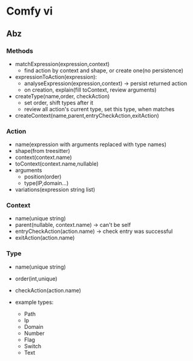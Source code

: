 # Comfy vi

## Abz

### Methods

 - matchExpression(expression,context)
     - find action by context and shape, or create one(no persistence)
 - expressionToAction(expression): 
     - analyseExpression(expression,context) -> persist returned action
     - on creation, explain(fill toContext, review arguments)
 - createType(name,order, checkAction)
     - set order, shift types after it
     - review all action's current type, set this type, when matches
 - createContext(name,parent,entryCheckAction,exitAction)

### Action
 - name(expression with arguments replaced with type names)
 - shape(from treesitter)
 - context(context.name)
 - toContext(context.name,nullable)
 - arguments
     - position(order)
     - type(IP,domain...)
 - variations(expression string list)

### Context
 - name(unique string)
 - parent(nullable, context.name) -> can't be self
 - entryCheckAction(action.name) -> check entry was successful
 - exitAction(action.name)

### Type
 - name(unique string)
 - order(int,unique)
 - checkAction(action.name)

 - example types:
    - Path
    - Ip
    - Domain
    - Number
    - Flag
    - Switch
    - Text
